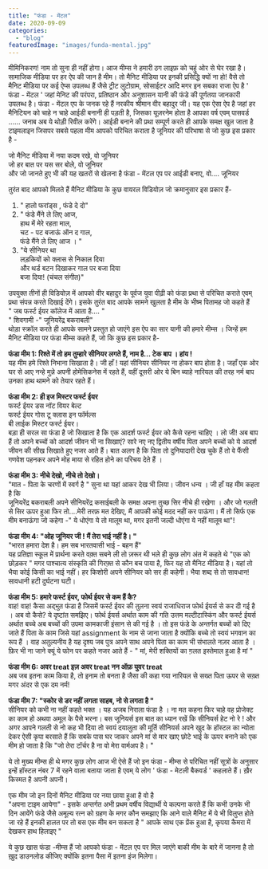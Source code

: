 ```yaml
---
title: "फंडा - मेंटल"
date: 2020-09-09
categories:
  - "blog"
featuredImage: "images/funda-mental.jpg"
---
```


मीमिनिकरण! नाम तो सुना ही नहीं होगा। आज मीम्स ने हमारी ठग लाइफ़ को चहुं ओर से घेर रखा है। सामाजिक मीडिया पर हर ऐप की जान है मीम। तो मैनिट मीडिया पर इनकी प्रसिद्धि क्यों ना हो! वैसे तो मैनिट मीडिया पर कई ऐप्स उपलब्ध हैं जैसे ट्रीट लुटोग्राम, सोसाईटर आदि मगर इन सबका राजा ऐप है ' फंडा - मेंटल ' जहां मेनिट की परंपरा, प्रतिष्ठान और अनुशासन यानी की फंडे की पूर्णतया जानकारी उपलब्ध है। फंडा - मेंटल एप के जनक रहे हैं नरकीय श्रीमान वीर बहादुर जी। यह एक ऐसा ऐप है जहां हर मैनिटियन को चाहे न चाहे आईडी बनानी ही पड़ती है, जिसका यूज़रनेम होता है आपका वर्ष एवम् पासवर्ड …… जनाब अब ये थोड़ी रिवील करेंगे। आईडी बनाने की प्रथा सम्पूर्ण करते ही आपके समक्ष खुल जाता है टाइमलाइन जिसपर सबसे पहला मीम आपको परिचित कराता है जूनियर की परिभाषा से जो कुछ इस प्रकार है -

जो मैनिट मीडिया में नया कदम रखे, वो जूनियर  
जो हर बात पर यस सर बोले, वो जूनियर  
और जो जानते हुए भी की यह खतरों से खेलना है फंडा - मेंटल एप पर आईडी बनाए, वो…. जूनियर

तुरंत बाद आपको मिलते हैं मैनिट मीडिया के कुछ वायरल विडियोज़ जो क्रमानुसार इस प्रकार हैं-

1. " हालो फरांड्स , फंडे दे दो"
2. " फंडे मैंने ले लिए आज,  
   हाथ में मेरे रहता माल,  
   चट - पट बजाऊं ऑन द गाल,  
   फंडे मैंने ले लिए आज । "
3. "ये सीनियर था  
   लड़कियों को क्लास से निकाल दिया  
   और थर्ड बटन दिखाकर गाल पर बजा दिया  
   बजा दिया! (चंचल संगीत)"

उपयुक्त तीनों ही विडियोज़ में आपको वीर बहादुर के पूर्वज युवा पीढ़ी को फंडा प्रथा से परिचित कराते एवम् प्रथा संपन्न करते दिखाई देंगे। इसके तुरंत बाद आपके सामने खुलता है मीम के भीष्म पितामह जो कहते हैं  
" जब फर्स्ट ईयर कॉलेज में आता है…. "  
" शिवगामी -" जूनियरेंद्र बकराबली"  
थोड़ा स्क्रॉल करते ही आपके सामने प्रस्तुत हो जाएंगे इस ऐप का सार यानी की हमारे मीम्स । जिन्हें हम मैनिट मीडिया पर फंडा मीम्स कहते हैं, जो कि कुछ इस प्रकार है-

**फंडा मीम 1: रिश्ते में तो हम तुम्हारे सीनियर लगते हैं, नाम है… टेक बाप । हांय !**  
यह मीम हमे रिश्ते निभाना सिखाता है। जी हाँ ! यहां सीनियर सीनियर ना होकर बाप होता है। जहाँ एक ओर घर से आए नन्हे मुन्ने अपनी होमेसिकनेस में रहते हैं, वहीं दूसरी ओर ये बिन ब्याहे नारियल की तरह नर्म बाप उनका हाथ थामने को तेयार रहते हैं।

**फंडा मीम 2: ही इज मिस्टर फर्स्ट ईयर**  
फर्स्ट ईयर डस नॉट वियर बेल्ट  
फर्स्ट ईयर गोस टू क्लास इन फॉर्मल्स  
बी लाईक मिस्टर फर्स्ट ईयर।  
बड़ा ही सरल सा फंडा है जो सिखाता है कि एक आदर्श फर्स्ट ईयर को कैसे रहना चाहिए । लो जी! अब बाप हैं तो अपने बच्चों को आदर्श जीवन भी ना सिखाएं? सारे नए नए द्वितीय वर्षीय पिता अपने बच्चों को ये आदर्श जीवन की सीख सिखाते हुए नजर आते हैं। बात अलग है कि पिता तो दुनियादारी देख चुके हैं तो वे फैंसी गणवेश पहनकर अपने मोह माया से रहित होने का परिचय देते हैं ।

**फंडा मीम 3: नीचे देखो, नीचे तो देखो।**  
"मात - पिता के चरणों में स्वर्ग है " सुना था यहां आकर देख भी लिया। जीवन धन्य । जी हाँ यह मीम कहता है कि  
जूनियरेंद्र बकराबली अपने सीनियरेंद्र कसाईबली के समक्ष अपना तुच्छ सिर नीचे ही रखेगा । और जो गलती से सिर ऊपर हुआ फिर तो….मेरी तरफ़ मत देखिए, मैं आपकी कोई मदद नहीं कर पाऊंगा। मैं तो सिर्फ एक मीम बनाऊंगा जो कहेगा -" ये धोएंगा ये तो मालूम था, मगर इतनी जल्दी धोएंगा ये नहीं मालूम था"!

**फंडा मीम 4: "ओह जूनियर जी ! मैं तेरा भाई नहीं है। "**  
"भारत हमारा देश है। हम सब भारतवासी भाई - बहन हैं"  
यह प्रतिज्ञा स्कूल में प्रार्थना करते वक़्त सबने ली तो ज़रूर थी भले ही कुछ लोग अंत में कहते थे "एक को छोड़कर " मगर पाश्चात्य संस्कृति की गिरफ़्त से कौन बच पाया है, फिर यह तो मैनिट मीडिया है। यहां तो भैया कोई किसी का भाई नहीं। हर किशोरी अपने सीनियर को सर ही कहेगी। भैया शब्द से तो सावधान! सावधानी हटी दुर्घटना घटी।

**फंडा मीम 5: हमारे फर्स्ट ईयर, फोर्थ ईयर से कम हैं कै?**  
वाह! वाह! कैसा अद्भुत फंडा है जिसमें फर्स्ट ईयर की तुलना स्वयं राजाधिराज फोर्थ ईयर्स से कर दी गई है । अब वो कैसे? ये दृष्टांत समझिए। फोर्थ ईयर्स अर्थात काम की गति उत्तम मल्टीटास्किंग और फर्स्ट ईयर्स अर्थात बच्चे अब बच्चों की उपमा कामकाजी इंसान से की गई है । तो इस फंडे के अन्तर्गत बच्चों को दिए जाते हैं पिता के काम जिसे यहां assignment के नाम से जाना जाता है क्योंकि बच्चे तो स्वयं भगवान का रूप हैं । वाह अतुल्यनीय है यह दृश्य जब पुत्र अपने साथ अपने पिता का काम भी संभालते नज़र आता है । फ़िर भी ना जाने क्यूं ये फोन पर कहते नजर आते हैं - " मां, मेरी शक्तियों का ग़लत इस्तेमाल हुआ है मां "

**फंडा मीम 6: अवर treat इज़ अवर treat नन ऑफ़ युवर treat**  
अब जब इतना काम किया है, तो इनाम तो बनता है जैसा की कहा गया नारियल से सख्त पिता ऊपर से सख़्त मगर अंदर से एक दम नर्म!

**फंडा मीम 7: "स्कोर से डर नहीं लगता साहब, नो से लगता है "**  
सीनियर को कभी ना नहीं कहते भक्त । यह अजब निराला फंडा है । ना मत कहना फिर चाहे वह प्रोजेक्ट का काम हो अथवा अमूल के पैसे भरना। बस जूनियर्स इस बात का ध्यान रखें कि सीनियर्स हेट नो रे ! और अगर आपने गलती से नो कह भी दिया तो स्वयं दयालुता की मूर्ति सीनियर्स अपने खुद के हॉस्टल का न्योता देकर ऐसी कृपा बरसाते हैं कि सबके पास घर जाकर अपने मां से मार खाए छोटे भाई के ऊपर बनाने को एक मीम हो जाता है कि "जो तेरा टॉर्चर है ना वो मेरा वार्मअप है। "

ये तो मुख्य मीम्स ही थे मगर कुछ लोग आज भी ऐसे हैं जो इन फंडा - मीम्स से परिचित नहीं सूत्रों के अनुसार इन्हें हॉस्टल नंबर 7 में रहने वाला बताया जाता है एवम् ये लोग ' फंडा - मेटली बैकवर्ड ' कहलाते हैं। ख़ैर किस्मत है अपनी अपनी।

एक मीम जो इन दिनों मैनिट मीडिया पर नया छाया हुआ है वो है  
"अपना टाइम आयेगा" - इसके अन्तर्गत अभी प्रथम वर्षीय विद्यार्थी ये कल्पना करते हैं कि कभी उनके भी दिन आयेंगे फंडे जैसे अमूल्य रत्न को ग्रहण के मगर कौन समझाए कि आने वाले मैनिट में ये भी विलुप्त होते जा रहे हैं इनकी हालत पर तो बस एक मीम बन सकता है " आपके साथ एक प्रेंक हुआ है, कृपया कैमरा में देखकर हाथ हिलाइए "

ये कुछ खास फंडा -मीम्स हैं जो आपको फंडा - मेंटल एप पर मिल जाएंगे बाकी मीम के बारे में जानना है तो ख़ुद डाउनलोड कीजिए क्योंकि इतना पैसा में इतना इंज मिलेगा।
